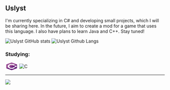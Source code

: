 ## Uslyst

I'm currently specializing in C# and developing small projects, which I will be sharing here. In the future, I aim to create a mod for a game that uses this language. I also have plans to learn Java and C++. Stay tuned!

![Uslyst GitHub stats](https://github-readme-stats.vercel.app/api?username=Uslyst&show_icons=true&hide=contribs,prs&cache_seconds=86400&theme=tokyonight)
![Uslyst Github Langs](https://github-readme-stats.vercel.app/api/top-langs/?username=Uslyst&hide=html&layout=compact&theme=tokyonight)

<h3>Studying:</h3>
<div>   
 <img align="center" alt="Csharp" height="25"
  width="40" src="https://raw.githubusercontent.com/devicons/devicon/master/icons/csharp/csharp-original.svg">
 <img align="center" alt="C" height="25"
  width="40" src="https://raw.githubusercontent.com/devicons/devicon/master/icons/csharp/C-original.svg">
<hr>    
<div/> 
<div> 
  <a href = "mailto:uslysttheforger@gmail.com"><img src="https://img.shields.io/badge/-Gmail-%23333?style=for-the-badge&logo=gmail&logoColor=white" target="_blank"></a>   
</div>

